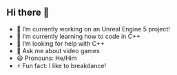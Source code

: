 ## Hi there 👋
- 🔭 I’m currently working on an Unreal Engine 5 project!
- 🌱 I’m currently learning how to code in C++
- 🤔 I’m looking for help with C++
- 💬 Ask me about video games
- 😄 Pronouns: He/Him
- ⚡ Fun fact: I like to breakdance!
<!--
**sungod24/sungod24** is a ✨ _special_ ✨ repository because its `README.md` (this file) appears on your GitHub profile.

Here are some ideas to get you started:


